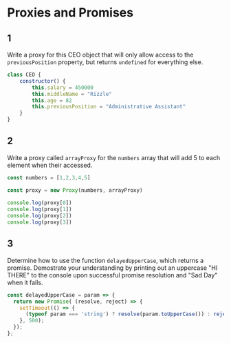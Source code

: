 # Proxies and Promises

## 1

Write a proxy for this CEO object that will only allow access to the `previousPosition` property, but returns `undefined` for everything else.

```javascript
class CEO {
    constructor() {
        this.salary = 450000
        this.middleName = "Rizzle"
        this.age = 82
        this.previousPosition = "Administrative Assistant"
    }
}
```

## 2

Write a proxy called `arrayProxy` for the `numbers` array that will add 5 to each element when their accessed.

```javascript
const numbers = [1,2,3,4,5]

const proxy = new Proxy(numbers, arrayProxy)
  
console.log(proxy[0])
console.log(proxy[1])
console.log(proxy[2])
console.log(proxy[3])
```

## 3

Determine how to use the function `delayedUpperCase`, which returns a promise. Demostrate your understanding by printing out an uppercase "HI THERE" to the console upon successful promise resolution and "Sad Day" when it fails.

```javascript
const delayedUpperCase = param => {
  return new Promise( (resolve, reject) => {
    setTimeout(() => {
      (typeof param === 'string') ? resolve(param.toUpperCase()) : reject(param);
    }, 500);
  });
};

```

